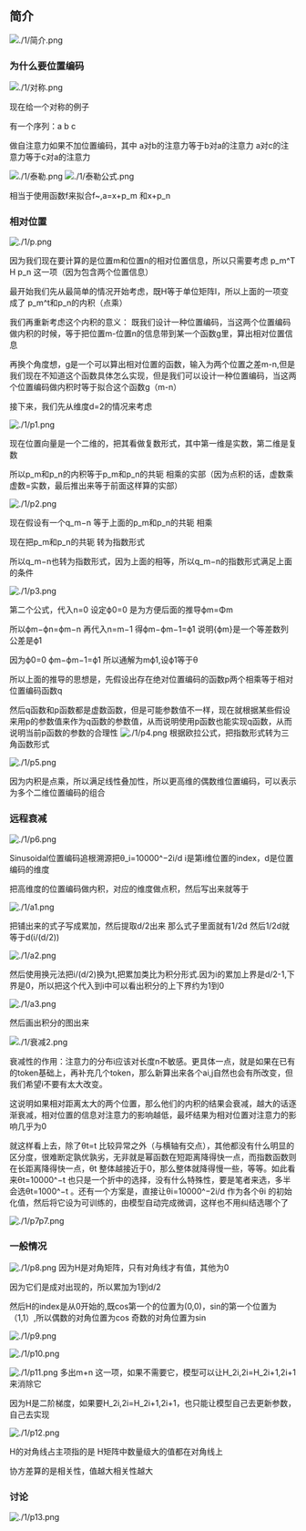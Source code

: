 ## 简介

![./1/简介.png](./1/简介.png)

### 为什么要位置编码

![./1/对称.png](./1/对称.png)

现在给一个对称的例子

有一个序列：a b c

做自注意力如果不加位置编码，其中 a对b的注意力等于b对a的注意力 a对c的注意力等于c对a的注意力


![./1/泰勒.png](./1/泰勒.png)
![./1/泰勒公式.png](./1/泰勒公式.png)

相当于使用函数f来拟合f~,a=x+p_m 和x+p_n

### 相对位置
![./1/p.png](./1/p.png)

因为我们现在要计算的是位置m和位置n的相对位置信息，所以只需要考虑 p_m^T H p_n 这一项（因为包含两个位置信息）

最开始我们先从最简单的情况开始考虑，既H等于单位矩阵I，所以上面的一项变成了 p_m^t和p_n的内积（点乘）

我们再重新考虑这个内积的意义： 既我们设计一种位置编码，当这两个位置编码做内积的时候，等于把位置m-位置n的信息带到某一个函数g里，算出相对位置信息

再换个角度想，g是一个可以算出相对位置的函数，输入为两个位置之差m-n,但是我们现在不知道这个函数具体怎么实现，但是我们可以设计一种位置编码，当这两个位置编码做内积时等于拟合这个函数g（m-n）

接下来，我们先从维度d=2的情况来考虑


![./1/p1.png](./1/p1.png)

现在位置向量是一个二维的，把其看做复数形式，其中第一维是实数，第二维是复数

所以p_m和p_n的内积等于p_m和p_n的共轭 相乘的实部（因为点积的话，虚数乘虚数=实数，最后推出来等于前面这样算的实部）

![./1/p2.png](./1/p2.png)

现在假设有一个q_m−n 等于上面的p_m和p_n的共轭 相乘

现在把p_m和p_n的共轭 转为指数形式

所以q_m−n也转为指数形式，因为上面的相等，所以q_m−n的指数形式满足上面的条件

![./1/p3.png](./1/p3.png)

第二个公式，代入n=0 设定ϕ0=0 是为方便后面的推导ϕm=Φm

所以ϕm−ϕn=ϕm−n  再代入n=m−1 得ϕm−ϕm−1=ϕ1 说明{ϕm}是一个等差数列 公差是ϕ1

因为ϕ0=0 ϕm−ϕm−1=ϕ1 所以通解为mϕ1,设ϕ1等于θ


所以上面的推导的思想是，先假设出存在绝对位置编码的函数p两个相乘等于相对位置编码函数q

然后q函数和p函数都是虚数函数，但是可能参数值不一样，现在就根据某些假设来用p的参数值来作为q函数的参数值，从而说明使用p函数也能实现q函数，从而说明当前p函数的参数的合理性
![./1/p4.png](./1/p3.png)
根据欧拉公式，把指数形式转为三角函数形式


![./1/p5.png](./1/p5.png)

因为内积是点乘，所以满足线性叠加性，所以更高维的偶数维位置编码，可以表示为多个二维位置编码的组合

### 远程衰减

![./1/p6.png](./1/p6.png)

Sinusoidal位置编码追根溯源把θ_i=10000^−2i/d  i是第i维位置的index，d是位置编码的维度

把高维度的位置编码做内积，对应的维度做点积，然后写出来就等于

![./1/a1.png](./1/a1.png)

把铺出来的式子写成累加，然后提取d/2出来  那么式子里面就有1/2d 然后1/2d就等于d(i/(d/2))

![./1/a2.png](./1/a2.png)

然后使用换元法把i/(d/2)换为t,把累加类比为积分形式.因为i的累加上界是d/2-1,下界是0，所以把这个代入到i中可以看出积分的上下界约为1到0

![./1/a3.png](./1/a3.png)

然后画出积分的图出来

![./1/衰减2.png](./1/衰减2.png)

衰减性的作用：注意力的分布i应该对长度n不敏感。更具体一点，就是如果在已有的token基础上，再补充几个token，那么新算出来各个ai,j自然也会有所改变，但我们希望i不要有太大改变。


这说明如果相对距离太大的两个位置，那么他们的内积的结果会衰减，越大的话逐渐衰减，相对位置的信息对注意力的影响越低，最坏结果为相对位置对注意力的影响几乎为0

就这样看上去，除了θt=t
比较异常之外（与横轴有交点），其他都没有什么明显的区分度，很难断定孰优孰劣，无非就是幂函数在短距离降得快一点，而指数函数则在长距离降得快一点，θt
整体越接近于0，那么整体就降得慢一些，等等。如此看来θt=10000^−t
也只是一个折中的选择，没有什么特殊性，要是笔者来选，多半会选θt=1000^−t
。还有一个方案是，直接让θi=10000^−2i/d
作为各个θi
的初始化值，然后将它设为可训练的，由模型自动完成微调，这样也不用纠结选哪个了

![./1/p7p7.png](./1/衰减.png)

### 一般情况

![./1/p8.png](./1/p8.png)
因为H是对角矩阵，只有对角线才有值，其他为0

因为它们是成对出现的，所以累加为1到d/2

然后H的index是从0开始的,既cos第一个的位置为(0,0)，sin的第一个位置为（1,1）,所以偶数的对角位置为cos 奇数的对角位置为sin

![./1/p9.png](./1/p9.png)

![./1/p10.png](./1/p10.png)

![./1/p11.png](./1/p11.png)
多出m+n 这一项，如果不需要它，模型可以让H_2i,2i=H_2i+1,2i+1来消除它 

因为H是二阶梯度，如果要H_2i,2i=H_2i+1,2i+1，也只能让模型自己去更新参数，自己去实现

![./1/p12.png](./1/p12.png)

H的对角线占主项指的是 H矩阵中数量级大的值都在对角线上

协方差算的是相关性，值越大相关性越大

### 讨论
![./1/p13.png](./1/p13.png)



















